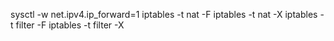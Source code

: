 sysctl -w net.ipv4.ip_forward=1
iptables -t nat -F
iptables -t nat -X
iptables -t filter -F
iptables -t filter -X
